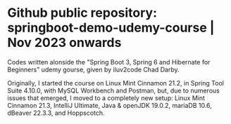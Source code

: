 # Github public repository: springboot-demo-udemy-course | Nov 2023 onwards

Codes written alonside the "Spring Boot 3, Spring 6 and Hibernate for Beginners" udemy gourse, given by iluv2code Chad Darby.

Originally, I started the course on Linux Mint Cinnamon 21.2, in Spring Tool Suite 4.10.0, with MySQL Workbench and Postman, 
but, due to numerous issues that emerged, I moved to a completely new setup: 
Linux Mint Cinnamon 21.3, IntelliJ Ultimate, Java & openJDK 19.0.2, mariaDB 10.6, dBeaver 22.3.3, and Hoppscotch.